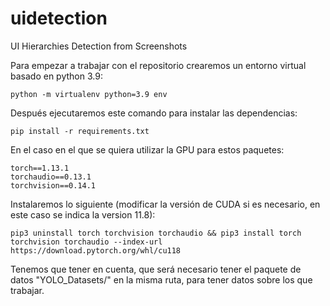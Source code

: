 # uidetection
UI Hierarchies Detection from Screenshots

Para empezar a trabajar con el repositorio crearemos un entorno virtual basado en python 3.9:

```
python -m virtualenv python=3.9 env
```

Después ejecutaremos este comando para instalar las dependencias:

```
pip install -r requirements.txt
```

En el caso en el que se quiera utilizar la GPU para estos paquetes:
```
torch==1.13.1
torchaudio==0.13.1
torchvision==0.14.1
```
Instalaremos lo siguiente (modificar la versión de CUDA si es necesario, en este caso se indica la version 11.8):

```
pip3 uninstall torch torchvision torchaudio && pip3 install torch torchvision torchaudio --index-url https://download.pytorch.org/whl/cu118
```

Tenemos que tener en cuenta, que será necesario tener el paquete de datos "YOLO_Datasets/" en la misma ruta, para tener datos sobre los que trabajar.